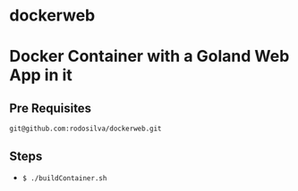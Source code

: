 # dockerweb
Docker Container with a Goland Web App in it
==============================================

Pre Requisites
--------------
`git@github.com:rodosilva/dockerweb.git`

Steps
-----
* `$ ./buildContainer.sh`


